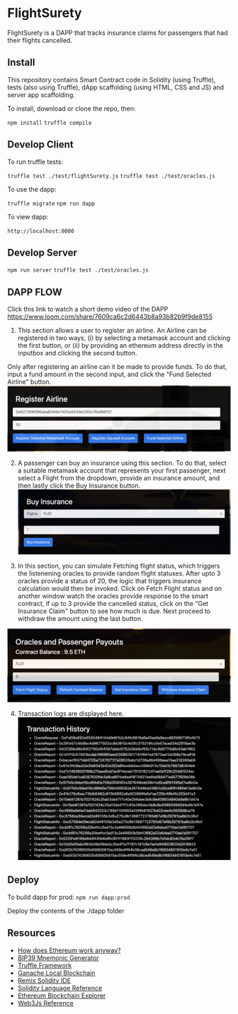 # FlightSurety

FlightSurety is a DAPP that tracks insurance claims for passengers that had their flights cancelled.

## Install

This repository contains Smart Contract code in Solidity (using Truffle), tests (also using Truffle), dApp scaffolding (using HTML, CSS and JS) and server app scaffolding.

To install, download or clone the repo, then:

`npm install`
`truffle compile`

## Develop Client

To run truffle tests:

`truffle test ./test/flightSurety.js`
`truffle test ./test/oracles.js`

To use the dapp:

`truffle migrate`
`npm run dapp`

To view dapp:

`http://localhost:8000`

## Develop Server

`npm run server`
`truffle test ./test/oracles.js`

## DAPP FLOW

Click this link to watch a short demo video of the DAPP
https://www.loom.com/share/7609ca6c2d6443b8a93b82b9f9de8155
1. This section allows a user to register an airline. An Airline can be registered in two ways, 
(i) by selecting a metamask account and clicking the first button, or (ii) by providing an ethereum address directly in the inputbox and clicking the second button.

Only after registering an airline can it be made to provide funds. To do that, input a fund amount in the second input, and click the "Fund Selected Airline" button.
![image](images/1.png)

2. A passenger can buy an insurance using this section. To do that, select a suitable metamask account that represents your first passenger, next select a Flight from the dropdown, provide an insurance amount, and then lastly click the Buy Insurance button.
![image](images/2.png)


3. In this section, you can simulate Fetching flight status, which triggers the listenening oracles to provide random flight statuses. After upto 3 oracles provide a status of 20, the logic that triggers insurance calculation would then be invoked. 
Click on Fetch Flight status and on another window watch the oracles provide response to the smart contract, if up to 3 provide the cancelled status, click on the "Get Insurance Claim" button to see how much is due. 
Next proceed to withdraw the amount using the last button.

![image](images/3.png)

4. Transaction logs are displayed here.
![image](images/4.png)

## Deploy

To build dapp for prod:
`npm run dapp:prod`

Deploy the contents of the ./dapp folder


## Resources

* [How does Ethereum work anyway?](https://medium.com/@preethikasireddy/how-does-ethereum-work-anyway-22d1df506369)
* [BIP39 Mnemonic Generator](https://iancoleman.io/bip39/)
* [Truffle Framework](http://truffleframework.com/)
* [Ganache Local Blockchain](http://truffleframework.com/ganache/)
* [Remix Solidity IDE](https://remix.ethereum.org/)
* [Solidity Language Reference](http://solidity.readthedocs.io/en/v0.4.24/)
* [Ethereum Blockchain Explorer](https://etherscan.io/)
* [Web3Js Reference](https://github.com/ethereum/wiki/wiki/JavaScript-API)
